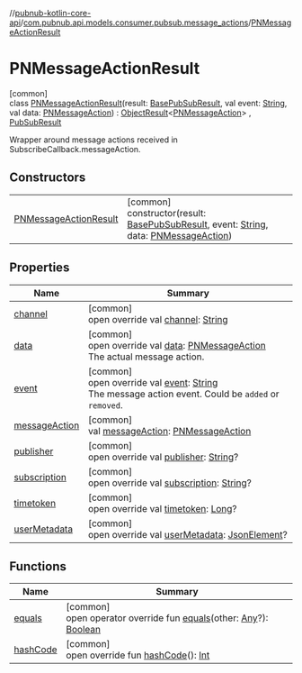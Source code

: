//[pubnub-kotlin-core-api](../../../index.md)/[com.pubnub.api.models.consumer.pubsub.message_actions](../index.md)/[PNMessageActionResult](index.md)

# PNMessageActionResult

[common]\
class [PNMessageActionResult](index.md)(result: [BasePubSubResult](../../com.pubnub.api.models.consumer.pubsub/-base-pub-sub-result/index.md), val event: [String](https://kotlinlang.org/api/latest/jvm/stdlib/kotlin-stdlib/kotlin/-string/index.html), val data: [PNMessageAction](../../com.pubnub.api.models.consumer.message_actions/-p-n-message-action/index.md)) : [ObjectResult](../../com.pubnub.api.models.consumer.pubsub.objects/-object-result/index.md)&lt;[PNMessageAction](../../com.pubnub.api.models.consumer.message_actions/-p-n-message-action/index.md)&gt; , [PubSubResult](../../com.pubnub.api.models.consumer.pubsub/-pub-sub-result/index.md)

Wrapper around message actions received in SubscribeCallback.messageAction.

## Constructors

| | |
|---|---|
| [PNMessageActionResult](-p-n-message-action-result.md) | [common]<br>constructor(result: [BasePubSubResult](../../com.pubnub.api.models.consumer.pubsub/-base-pub-sub-result/index.md), event: [String](https://kotlinlang.org/api/latest/jvm/stdlib/kotlin-stdlib/kotlin/-string/index.html), data: [PNMessageAction](../../com.pubnub.api.models.consumer.message_actions/-p-n-message-action/index.md)) |

## Properties

| Name | Summary |
|---|---|
| [channel](../../com.pubnub.api.models.consumer.pubsub/-pub-sub-result/channel.md) | [common]<br>open override val [channel](../../com.pubnub.api.models.consumer.pubsub/-pub-sub-result/channel.md): [String](https://kotlinlang.org/api/latest/jvm/stdlib/kotlin-stdlib/kotlin/-string/index.html) |
| [data](data.md) | [common]<br>open override val [data](data.md): [PNMessageAction](../../com.pubnub.api.models.consumer.message_actions/-p-n-message-action/index.md)<br>The actual message action. |
| [event](event.md) | [common]<br>open override val [event](event.md): [String](https://kotlinlang.org/api/latest/jvm/stdlib/kotlin-stdlib/kotlin/-string/index.html)<br>The message action event. Could be `added` or `removed`. |
| [messageAction](message-action.md) | [common]<br>val [messageAction](message-action.md): [PNMessageAction](../../com.pubnub.api.models.consumer.message_actions/-p-n-message-action/index.md) |
| [publisher](../../com.pubnub.api.models.consumer.pubsub/-pub-sub-result/publisher.md) | [common]<br>open override val [publisher](../../com.pubnub.api.models.consumer.pubsub/-pub-sub-result/publisher.md): [String](https://kotlinlang.org/api/latest/jvm/stdlib/kotlin-stdlib/kotlin/-string/index.html)? |
| [subscription](../../com.pubnub.api.models.consumer.pubsub/-pub-sub-result/subscription.md) | [common]<br>open override val [subscription](../../com.pubnub.api.models.consumer.pubsub/-pub-sub-result/subscription.md): [String](https://kotlinlang.org/api/latest/jvm/stdlib/kotlin-stdlib/kotlin/-string/index.html)? |
| [timetoken](../../com.pubnub.api.models.consumer.pubsub/-pub-sub-result/timetoken.md) | [common]<br>open override val [timetoken](../../com.pubnub.api.models.consumer.pubsub/-pub-sub-result/timetoken.md): [Long](https://kotlinlang.org/api/latest/jvm/stdlib/kotlin-stdlib/kotlin/-long/index.html)? |
| [userMetadata](../../com.pubnub.api.models.consumer.pubsub/-pub-sub-result/user-metadata.md) | [common]<br>open override val [userMetadata](../../com.pubnub.api.models.consumer.pubsub/-pub-sub-result/user-metadata.md): [JsonElement](../../com.pubnub.api/-json-element/index.md)? |

## Functions

| Name | Summary |
|---|---|
| [equals](equals.md) | [common]<br>open operator override fun [equals](equals.md)(other: [Any](https://kotlinlang.org/api/latest/jvm/stdlib/kotlin-stdlib/kotlin/-any/index.html)?): [Boolean](https://kotlinlang.org/api/latest/jvm/stdlib/kotlin-stdlib/kotlin/-boolean/index.html) |
| [hashCode](hash-code.md) | [common]<br>open override fun [hashCode](hash-code.md)(): [Int](https://kotlinlang.org/api/latest/jvm/stdlib/kotlin-stdlib/kotlin/-int/index.html) |
